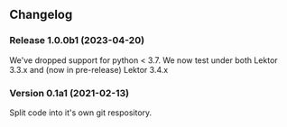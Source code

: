 ## Changelog

### Release 1.0.0b1 (2023-04-20)

We've dropped support for python < 3.7.
We now test under both Lektor 3.3.x and (now in pre-release) Lektor 3.4.x 

### Version 0.1a1 (2021-02-13)

Split code into it's own git respository.

